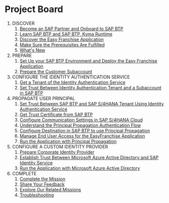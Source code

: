# Project Board

1. DISCOVER
    1. [Become an SAP Partner and Onboard to SAP BTP](../../documentation/discover/become-partner-and-btp-onboard/README.md)
    1. [Learn SAP BTP and SAP BTP, Kyma Runtime](../../documentation/discover/btp-and-kyma/README.md)
    1. [Discover the Easy Franchise Application](../../documentation/discover/easy-franchise/README.md)
    1. [Make Sure the Prerequisites Are Fulfilled](../../documentation/discover/prerequisites/README.md)
    1. [What's New](../../documentation/discover/whats-new/README.md)
1. PREPARE
    1. [Set Up your SAP BTP Environment and Deploy the Easy Franchise Application](../../documentation/prepare/btp-environment-and-app-deployment/README.md)
    1. [Prepare the Customer Subaccount](../../documentation/prepare/prepare-customer-subaccount/README.md)
1. CONFIGURE THE IDENTITY AUTHENTICATION SERVICE
    1. [Get a Tenant of the Identity Authentication Service](../../documentation/configure-ias/get-ias/README.md)
    1. [Set Trust Between Identity Authentication Tenant and a Subaccount in SAP BTP](../../documentation/configure-ias/set-trust-between-ias-and-btp/README.md)
1. PROPAGATE USER PRINCIPAL
    1. [Set Trust Between SAP BTP and SAP S/4HANA Tenant Using Identity Authentication Service](../../documentation/propagate-identity/set-trust-between-btp-and-s4-via-ias/README.md)
    1. [Get Trust Certificate from SAP BTP](../../documentation/propagate-identity/configure-oauth-communication/README.md)
    1. [Configure Communication Settings in SAP S/4HANA Cloud](../../documentation/propagate-identity/configure-s4/README.md)
    1. [Understand the Principal Propagation Authentication Flow](../../documentation/propagate-identity/run-app-with-principal-propagation/README.md)
    1. [Configure Destination in SAP BTP to use Principal Propagation](../../documentation/propagate-identity/configure-destination/README.md)
    1. [Manage End User Access for the EasyFranchise Application](../../documentation/propagate-identity/manage-end-users/README.md)
    1. [Run the Application with Principal Propagation ](../../documentation/propagate-identity/run-app-with-principal-propagation/README.md) 
1. CONFIGURE A CUSTOM IDENTITY PROVIDER
    1. [Prepare Corporate Identity Provider](../../documentation/federate-idp/prepare-corporate-idp/README.md)
    1. [Establish Trust Between Microsoft Azure Active Directory and SAP Identity Service](../../documentation/federate-idp/establish-trust-between-aad-and-ias/README.md)
    1. [Run the Application with Microsoft Azure Active Directory](../../documentation/federate-idp/run-app-with-aad/README.md) 
1. COMPLETE
    1. [Complete the Mission](../../documentation/complete/complete-mission/README.md)
    1. [Share Your Feedback](../../documentation/complete/share-feedback/README.md)
    1. [Explore Our Related Missions](../../documentation/complete/explore-related-missions/README.md)
    1. [Troubleshooting](../../documentation/troubleshooting/README.md)
